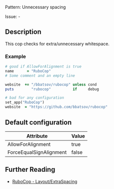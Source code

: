 Pattern: Unnecessary spacing

Issue: -

## Description

This cop checks for extra/unnecessary whitespace.

### Example

```ruby
# good if AllowForAlignment is true
name      = "RuboCop"
# Some comment and an empty line

website  += "/bbatsov/rubocop" unless cond
puts        "rubocop"          if     debug

# bad for any configuration
set_app("RuboCop")
website  = "https://github.com/bbatsov/rubocop"
```

## Default configuration

Attribute | Value
--- | ---
AllowForAlignment | true
ForceEqualSignAlignment | false

## Further Reading

* [RuboCop - Layout/ExtraSpacing](https://rubocop.readthedocs.io/en/latest/cops_layout/#layoutextraspacing)
